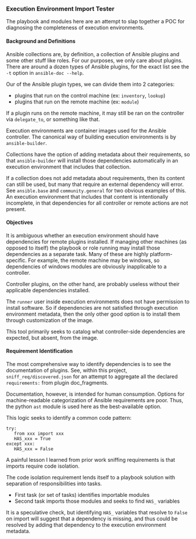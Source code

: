### Execution Environment Import Tester

The playbook and modules here are an attempt to slap together a POC for
diagnosing the completeness of execution environments.

#### Background and Definitions

Ansible collections are, by definition, a collection of Ansible plugins
and some other stuff like roles.
For our purposes, we only care about plugins.
There are around a dozen types of Ansible plugins, for the exact list
see the `-t` option in `ansible-doc --help`.

Our of the Ansible plugin types, we can divide them into 2 categories:

 - plugins that run on the control machine (ex: `inventory`, `lookup`)
 - plugins that run on the remote machine (ex: `module`)

If a plugin runs on the remote machine, it may still be ran on the controller
via `delegate_to`, or something like that.

Execution environments are container images used for the Ansible controller.
The canonical way of building execution environments is by `ansible-builder`.

Collections have the option of adding metadata about their requirements,
so that `ansible-builder` will install those dependencies automatically
in an execution environment that includes that collection.

If a collection does not add metadata about requirements, then its content
can still be used, but many that require an external dependency will error.
See `ansible.base` and `community.general` for two obvious examples of this.
An execution environment that includes that content is intentionally incomplete,
in that dependencies for all controller or remote actions are not present.

#### Objectives

It is ambiguous whether an execution environment should have dependencies for
remote plugins installed. If managing other machines (as opposed to itself)
the playbook or role running may install those dependencies as a separate task.
Many of these are highly platform-specific. For example, the remote machine
may be windows, so dependencies of windows modules are obviously inapplicable
to a controller.

Controller plugins, on the other hand, are probably useless without their
applicable dependencies installed.

The `runner` user inside execution environments does not have permission to
install software. So if dependencies are not satisfied through
execution environment metadata, then the only other good option is to
install them through customization of the image.

This tool primarily seeks to catalog what controller-side dependencies
are expected, but absent, from the image.

#### Requirement Identification

The most comprehensive way to identify dependencies is to see the documentation
of plugins. See, within this project, `sniff_req/discovered.json` for an
attempt to aggregate all the declared `requirements:` from plugin doc_fragments.

Documentation, however, is intended for human consumption. Options for
machine-readable categorization of Ansible requirements are poor.
Thus, the python `ast` module is used here as the best-available option.

This logic seeks to identify a common code pattern:

```
try:
   from xxx import xxx
   HAS_xxx = True
except xxx:
   HAS_xxx = False
```

A painful lesson I learned from prior work sniffing requirements is that
imports require code isolation.

The code isolation requirement lends itself to a playbook solution with
separation of responsibilities into tasks.

 - First task (or set of tasks) identifies importable modules
 - Second task imports those modules and seeks to find `HAS_` variables

It is a speculative check, but identifying `HAS_` variables that resolve
to `False` on import will suggest that a dependency is missing, and thus
could be resolved by adding that dependency to the execution environment
metadata.
